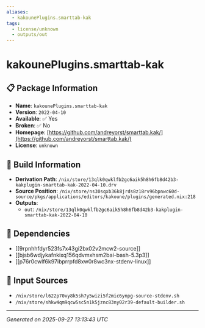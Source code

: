 ```yaml
---
aliases:
  - kakounePlugins.smarttab-kak
tags:
  - license/unknown
  - outputs/out
---
```


# kakounePlugins.smarttab-kak

## 📋 Package Information

- **Name**: `kakounePlugins.smarttab-kak`
- **Version**: `2022-04-10`
- **Available**: ✅ Yes
- **Broken**: ✅ No
- **Homepage**: [https://github.com/andreyorst/smarttab.kak/](https://github.com/andreyorst/smarttab.kak/)
- **License**: `unknown`

## 🔧 Build Information

- **Derivation Path**: `/nix/store/13qlk0qwklfb2gc6aik5h8h6fb8d42b3-kakplugin-smarttab-kak-2022-04-10.drv`
- **Source Position**: `/nix/store/ns30sqxb36k8jrds8z18rv96bpnwc60d-source/pkgs/applications/editors/kakoune/plugins/generated.nix:218`
- **Outputs**:
  - `out`:  `/nix/store/13qlk0qwklfb2gc6aik5h8h6fb8d42b3-kakplugin-smarttab-kak-2022-04-10`

## 🔗 Dependencies

- [[9rpnhhfdyr523fs7x43gi2bx02v2mcw2-source]]
- [[bjsb6wdjykafnkixq156qdvmxhsm2bai-bash-5.3p3]]
- [[p76r0cwlf6k97ibprrpfd8xw0r8wc3nx-stdenv-linux]]

## 📁 Input Sources

- `/nix/store/l622p70vy8k5sh7y5wizi5f2mic6ynpg-source-stdenv.sh`
- `/nix/store/shkw4qm9qcw5sc5n1k5jznc83ny02r39-default-builder.sh`

---
*Generated on 2025-09-27 13:13:43 UTC*
